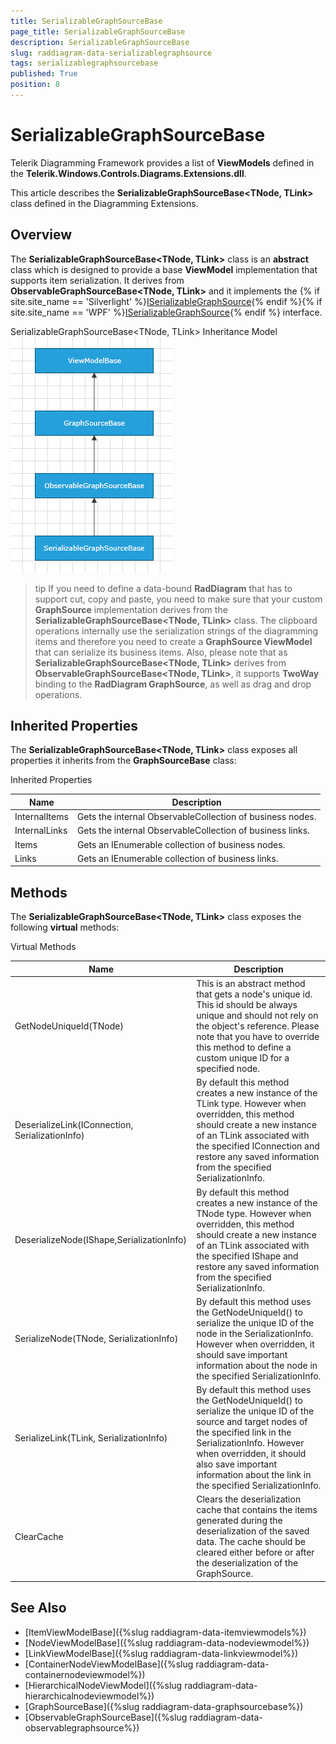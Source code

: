```yaml
---
title: SerializableGraphSourceBase
page_title: SerializableGraphSourceBase
description: SerializableGraphSourceBase
slug: raddiagram-data-serializablegraphsource
tags: serializablegraphsourcebase
published: True
position: 8
---
```


# SerializableGraphSourceBase

Telerik Diagramming Framework provides a list of __ViewModels__ defined in the __Telerik.Windows.Controls.Diagrams.Extensions.dll__.	  

This article describes the __SerializableGraphSourceBase<TNode, TLink>__ class defined in the Diagramming Extensions.	  

## Overview

The __SerializableGraphSourceBase<TNode, TLink>__ class is an __abstract__ class which is designed to provide a base __ViewModel__ implementation that supports item serialization. It derives from __ObservableGraphSourceBase<TNode, TLink>__ and it implements the {% if site.site_name == 'Silverlight' %}[ISerializableGraphSource](http://www.telerik.com/help/silverlight/t_telerik_windows_diagrams_core_iserializablegraphsource.html){% endif %}{% if site.site_name == 'WPF' %}[ISerializableGraphSource](http://www.telerik.com/help/wpf/t_telerik_windows_diagrams_core_iserializablegraphsource.html){% endif %} interface.		

SerializableGraphSourceBase<TNode, TLink> Inheritance Model
![raddiagram-data-graphsource-hierarchy](images/raddiagram-data-graphsource-hierarchy.png)

>tip If you need to define a data-bound __RadDiagram__ that has to support cut, copy and paste, you need to make sure that your custom __GraphSource__ implementation derives from the __SerializableGraphSourceBase<TNode, TLink>__ class. The clipboard operations internally use the serialization strings of the diagramming items and therefore you need to create a __GraphSource ViewModel__ that can serialize its business items. Also, please note that as __SerializableGraphSourceBase<TNode, TLink>__ derives from  __ObservableGraphSourceBase<TNode, TLink>__, it supports __TwoWay__ binding to the __RadDiagram GraphSource__, as well as drag and drop operations.        

## Inherited Properties

The __SerializableGraphSourceBase<TNode, TLink>__ class exposes all properties it inherits from the __GraphSourceBase__ class:		

Inherited Properties

|Name|Description|
|----|-----------|
|InternalItems|Gets the internal ObservableCollection of business nodes.|
|InternalLinks|Gets the internal ObservableCollection of business links.|
|Items|Gets an IEnumerable collection of business nodes.|
|Links|Gets an IEnumerable collection of business links.|

## Methods

The __SerializableGraphSourceBase<TNode, TLink>__ class exposes the following __virtual__ methods:
		
Virtual Methods

|Name|Description|
|----|-----------|
|GetNodeUniqueId(TNode)|This is an abstract method that gets a node's unique id. This id should be always unique and should not rely on the object's reference. Please note that you have to override this method to define a custom unique ID for a specified node.|
|DeserializeLink(IConnection, SerializationInfo)|By default this method creates a new instance of the TLink type. However when overridden, this method should create a new instance of an TLink associated with the specified IConnection and restore any saved information from the specified SerializationInfo.|
|DeserializeNode(IShape,SerializationInfo)|By default this method creates a new instance of the TNode type. However when overridden, this method should create a new instance of an TLink associated with the specified IShape and restore any saved information from the specified SerializationInfo.|
|SerializeNode(TNode, SerializationInfo)|By default this method uses the GetNodeUniqueId() to serialize the unique ID of the node in the SerializationInfo. However when overridden, it should save important information about the node in the specified SerializationInfo.|
|SerializeLink(TLink, SerializationInfo)|By default this method uses the GetNodeUniqueId() to serialize the unique ID of the source and target nodes of the specified link in the SerializationInfo. However when overridden, it should also save important information about the link in the specified SerializationInfo.|
|ClearCache|Clears the deserialization cache that contains the items generated during the deserialization of the saved data. The cache should be cleared either before or after the deserialization of the GraphSource.|

## See Also
 * [ItemViewModelBase]({%slug raddiagram-data-itemviewmodels%})
 * [NodeViewModelBase]({%slug raddiagram-data-nodeviewmodel%})
 * [LinkViewModelBase]({%slug raddiagram-data-linkviewmodel%})
 * [ContainerNodeViewModelBase]({%slug raddiagram-data-containernodeviewmodel%})
 * [HierarchicalNodeViewModel]({%slug raddiagram-data-hierarchicalnodeviewmodel%})
 * [GraphSourceBase]({%slug raddiagram-data-graphsourcebase%})
 * [ObservableGraphSourceBase]({%slug raddiagram-data-observablegraphsource%})
